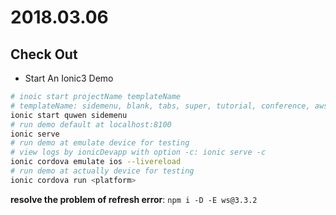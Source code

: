
# 2018.03.06

## Check Out

- Start An Ionic3 Demo

```zsh
# inoic start projectName templateName
# templateName: sidemenu, blank, tabs, super, tutorial, conference, aws
ionic start quwen sidemenu
# run demo default at localhost:8100 
ionic serve
# run demo at emulate device for testing
# view logs by ionicDevapp with option -c: ionic serve -c 
ionic cordova emulate ios --livereload
# run demo at actually device for testing
ionic cordova run <platform>
```

**resolve the problem of refresh error**: `npm i -D -E ws@3.3.2`

